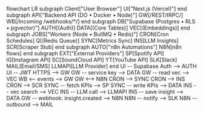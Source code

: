 flowchart LR subgraph Client["User Browser"] UI["Next.js (Vercel)"] end subgraph API["Backend API (DO • Docker • Node)"] GW[/REST/tRPC/] WB[/Incoming /webhooks/*/] end subgraph DB["Supabase (Postgres • RLS • pgvector)"] AUTH[(Auth)] DATA[(Core Tables)] VEC[(Embeddings)] end subgraph JOBS["Workers (Node • BullMQ • Redis)"] CRON[Cron Schedules] Q[(Redis Queue)] SYNC[Metrics Sync] INS[LLM Insights] SCR[Scraper Stub] end subgraph AUTO["n8n Automations"] N8N[n8n flows] end subgraph EXT["External Providers"] SP[Spotify API] IG[Instagram API] SC[SoundCloud API] YT[YouTube API] SLK[Slack] MAIL[Email/SMS] LLMAPI[LLM Provider] end UI -- Supabase Auth --> AUTH UI -- JWT HTTPS --> GW GW -- service key --> DATA GW -- read vec --> VEC WB <-- events --> GW GW <--> N8N CRON --> SYNC CRON --> INS CRON --> SCR SYNC -- fetch KPIs --> SP SYNC -- write KPIs --> DATA INS -- vec search --> VEC INS -- LLM call --> LLMAPI INS -- save insight --> DATA GW -- webhook: insight.created --> N8N N8N -- notify --> SLK N8N -- outbound --> MAIL